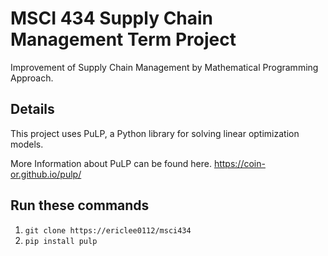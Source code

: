 # MSCI 434 Supply Chain Management Term Project
Improvement of Supply Chain Management by Mathematical Programming Approach.

## Details
This project uses PuLP, a Python library for solving linear optimization models.

More Information about PuLP can be found here.
https://coin-or.github.io/pulp/

## Run these commands
1. ```git clone https://ericlee0112/msci434```
2. ```pip install pulp```
